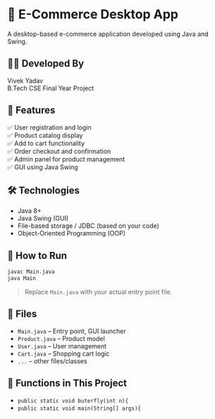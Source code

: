 # 🛒 E-Commerce Desktop App

A desktop-based e-commerce application developed using Java and Swing.

## 👨‍💻 Developed By

Vivek Yadav  
B.Tech CSE Final Year Project

## 🎯 Features

✅ User registration and login  
✅ Product catalog display  
✅ Add to cart functionality  
✅ Order checkout and confirmation  
✅ Admin panel for product management  
✅ GUI using Java Swing

## 🛠 Technologies

- Java 8+
- Java Swing (GUI)
- File-based storage / JDBC (based on your code)
- Object-Oriented Programming (OOP)

## 🚀 How to Run

```bash
javac Main.java
java Main
```

> Replace `Main.java` with your actual entry point file.

## 📁 Files

- `Main.java` – Entry point, GUI launcher  
- `Product.java` – Product model  
- `User.java` – User management  
- `Cart.java` – Shopping cart logic  
- `...` – other files/classes  


## 🔧 Functions in This Project

- `public static void buterfly(int n){`
- `public static void main(String[] args){`